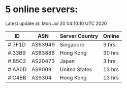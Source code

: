 # 5 online servers:

Latest update at: Mon Jul 20 04:10:10 UTC 2020

| ID | ASN | Server Country | Online |
| -- | --- | -------------- | ------ |
| #.7F1D | AS63949 | Singapore | 3 hrs |
| #.33B9 | AS63888 | Hong Kong | 30 hrs |
| #.B5C2 | AS20473 | Japan | 3 hrs |
| #.AA0D | AS9009 | United States | 13 hrs |
| #.C4BB | AS9304 | Hong Kong | 13 hrs |

